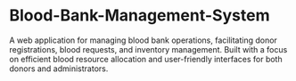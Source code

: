 # Blood-Bank-Management-System
A web application for managing blood bank operations, facilitating donor registrations, blood requests, and inventory management. Built with a focus on efficient blood resource allocation and user-friendly interfaces for both donors and administrators.
